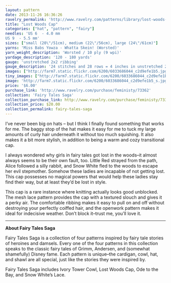 ```yaml
---
layout: pattern
date: 2013-11-26 16:36:26
ravelry_permalink: 'http://www.ravelry.com/patterns/library/lost-woods-cap'
title: "Lost Woods Cap"
categories: ["hat", "pattern", "fairy"]
needles: 'US 6  - 4.0 mm
US 9  - 5.5 mm'
sizes: ["small (20\"/51cm), medium (22\"/56cm), large (24\"/61cm)"]
yarns: 'Miss Babs Yowza - Whatta Skein! (Worsted)'
yarn_weight_description: 'Worsted / 10 ply (9 wpi)'
yardage_description: '120 - 180 yards'
gauge: 'unstretched 2x2 ribbing'
gauge_description: '24 stitches and 28 rows = 4 inches in unstretched 2x2 ribbing'
images: ["http://farm7.static.flickr.com/6200/6033686044_c2d9efe1b5.jpg", "http://farm7.static.flickr.com/6194/6033128379_a1b62ff5b4.jpg", "http://farm7.static.flickr.com/6131/6033128517_9ee353d2eb.jpg", "http://farm7.static.flickr.com/6195/6033686296_89c63d4106.jpg"]
tiny_images: ["http://farm7.static.flickr.com/6200/6033686044_c2d9efe1b5_s.jpg", "http://farm7.static.flickr.com/6194/6033128379_a1b62ff5b4_s.jpg", "http://farm7.static.flickr.com/6131/6033128517_9ee353d2eb_s.jpg", "http://farm7.static.flickr.com/6195/6033686296_89c63d4106_s.jpg"]
image: 'http://farm7.static.flickr.com/6200/6033686044_c2d9efe1b5_s.jpg'
price: '$6.00'
purchase_link: 'http://www.ravelry.com/purchase/feministy/73362'
collection: 'Fairy Tales Saga'
collection_purchase_link: http://www.ravelry.com/purchase/feministy/73365 
collection_price: $20.00 
collection_permalink: fairy-tales-saga 
---
```

<p>I’ve never been big on hats – but I think I finally found something that works for me. The baggy stop of the hat makes it easy for me to tuck my large amounts of curly hair underneath it without too much squishing. It also makes it a bit more stylish, in addition to being a warm and cozy transitional cap.</p>

<p>I always wondered why girls in fairy tales got lost in the woods–it almost always seems to be their own fault, too. Little Red strayed from the path, Alice followed a silly rabbit, and Snow White fled to the woods to escape her evil stepmother. Somehow these ladies are incapable of not getting lost. This cap possesses no magical powers that would help these ladies stay find their way, but at least they’d be lost in style.</p>

<p>This cap is a rare instance where knitting actually looks good unblocked. The mesh lace pattern provides the cap with a textured slouch and gives it a perky air. The comfortable ribbing makes it easy to pull on and off without destroying your perfectly coiffed hair, and the openwork pattern makes it ideal for indecisive weather. Don’t block it–trust me, you’ll love it.</p>
<hr />
<p><strong>About Fairy Tales Saga</strong></p>

<p>Fairy Tales Saga is a collection of four patterns inspired by fairy tale stories of heroines and damsels. Every one of the four patterns in this collection speaks to the classic fairy tales of Grimm, Andersen, and (somewhat shamefully) Disney fame. Each pattern is unique–the cardigan, cowl, hat, and shawl are all special, just like the stories they were inspired by.</p>

<p>Fairy Tales Saga includes Ivory Tower Cowl, Lost Woods Cap, Ode to the Bay, and Snow White&#8217;s Lace.</p>